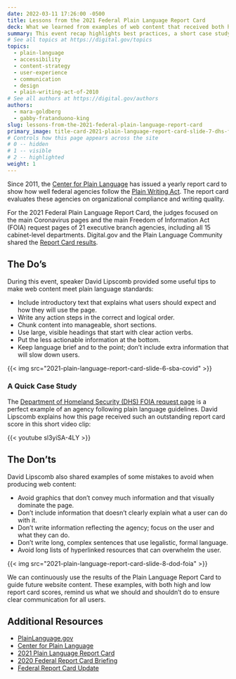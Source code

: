 ```yaml
---
date: 2022-03-11 17:26:00 -0500
title: Lessons from the 2021 Federal Plain Language Report Card
deck: What we learned from examples of web content that received both high and low scores.
summary: This event recap highlights best practices, a short case study video, and examples of federal web content that received both high and low scores in the 2021 Plain Language Report Card.
# See all topics at https://digital.gov/topics
topics:
  - plain-language
  - accessibility
  - content-strategy
  - user-experience
  - communication
  - design
  - plain-writing-act-of-2010
# See all authors at https://digital.gov/authors
authors:
  - mara-goldberg
  - gabby-fratanduono-king
slug: lessons-from-the-2021-federal-plain-language-report-card
primary_image: title-card-2021-plain-language-report-card-slide-7-dhs-foia
# Controls how this page appears across the site
# 0 -- hidden
# 1 -- visible
# 2 -- highlighted
weight: 1
---
```


Since 2011, the [Center for Plain Language](https://centerforplainlanguage.org/) has issued a yearly report card to show how well federal agencies follow the [Plain Writing Act](https://www.plainlanguage.gov/law/). The report card evaluates these agencies on organizational compliance and writing quality.

For the 2021 Federal Plain Language Report Card, the judges focused on the main Coronavirus pages and the main Freedom of Information Act (FOIA) request pages of 21 executive branch agencies, including all 15 cabinet-level departments. Digital.gov and the Plain Language Community shared the [Report Card results](https://digital.gov/event/2021/12/08/results-of-the-2021-federal-report-card/).

## The Do’s

During this event, speaker David Lipscomb provided some useful tips to make web content meet plain language standards:

- Include introductory text that explains what users should expect and how they will use the page.
- Write any action steps in the correct and logical order.
- Chunk content into manageable, short sections.
- Use large, visible headings that start with clear action verbs.
- Put the less actionable information at the bottom.
- Keep language brief and to the point; don’t include extra information that will slow down users.

{{< img src="2021-plain-language-report-card-slide-6-sba-covid" >}}

### A Quick Case Study

The [Department of Homeland Security (DHS) FOIA request page](https://www.dhs.gov/foia) is a perfect example of an agency following plain language guidelines. David Lipscomb explains how this page received such an outstanding report card score in this short video clip:

{{< youtube sl3yiSA-4LY >}}

## The Don’ts

David Lipscomb also shared examples of some mistakes to avoid when producing web content:

- Avoid graphics that don’t convey much information and that visually dominate the page.
- Don’t include information that doesn’t clearly explain what a user can do with it.
- Don’t write information reflecting the agency; focus on the user and what they can do.
- Don’t write long, complex sentences that use legalistic, formal language.
- Avoid long lists of hyperlinked resources that can overwhelm the user.

{{< img src="2021-plain-language-report-card-slide-8-dod-foia" >}}

We can continuously use the results of the Plain Language Report Card to guide future website content. These examples, with both high and low report card scores, remind us what we should and shouldn’t do to ensure clear communication for all users.

## Additional Resources

- [PlainLanguage.gov](https://www.plainlanguage.gov/)
- [Center for Plain Language](https://centerforplainlanguage.org/)
- [2021 Plain Language Report Card](https://centerforplainlanguage.org/2021-federal-plain-language-report-card/)
- [2020 Federal Report Card Briefing](https://digital.gov/event/2021/01/13/2020-federal-report-card-briefing/)
- [Federal Report Card Update](https://digital.gov/event/2020/07/15/federal-report-card-update/)
